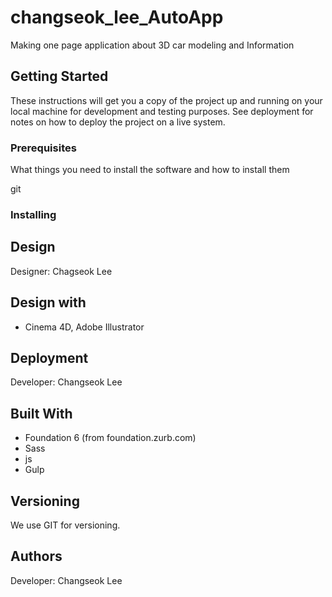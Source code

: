 # changseok_lee_AutoApp
Making one page application about 3D car modeling and Information

## Getting Started

These instructions will get you a copy of the project up and running on your local machine for development and testing purposes. See deployment for notes on how to deploy the project on a live system.

### Prerequisites

What things you need to install the software and how to install them

git


### Installing


## Design
Designer: Chagseok Lee

## Design with
* Cinema 4D, Adobe Illustrator

## Deployment
Developer: Changseok Lee

## Built With

* Foundation 6 (from foundation.zurb.com)
* Sass
* js
* Gulp

## Versioning

We use GIT for versioning.

## Authors

Developer: Changseok Lee
